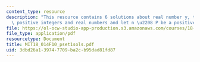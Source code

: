 ```yaml
---
content_type: resource
description: "This resource contains 6 solutions about real number y, theorem I.18,\
  \ positive integers and real numbers and let n \u2208 P be a positive integer."
file: https://ol-ocw-studio-app-production.s3.amazonaws.com/courses/18-014-calculus-with-theory-fall-2010/3dbd26a139747709ba2cb95dad81fd87_MIT18_014F10_pset1sols.pdf
file_type: application/pdf
resourcetype: Document
title: MIT18_014F10_pset1sols.pdf
uid: 3dbd26a1-3974-7709-ba2c-b95dad81fd87
---
```

